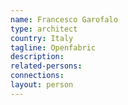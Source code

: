 ```yaml
---
name: Francesco Garofalo
type: architect
country: Italy
tagline: Openfabric
description:
related-persons:
connections:
layout: person
---
```

